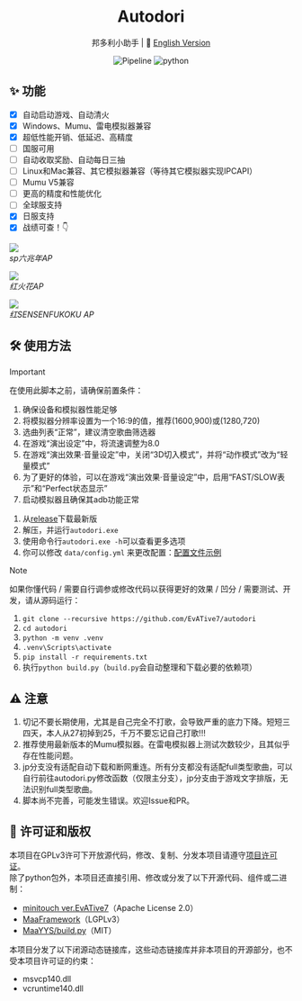 <div align="center">

# Autodori  

邦多利小助手 | 📘 [English Version](./README.en.md)

![Pipeline](https://img.shields.io/badge/Pipeline-%23454545?logo=paddypower&logoColor=%23FFFFFF)  ![python](https://img.shields.io/badge/Python-3776AB?logo=python&logoColor=white)  

</div>

## ✨ 功能

- [x] 自动启动游戏、自动清火
- [x] Windows、Mumu、雷电模拟器兼容
- [x] 超低性能开销、低延迟、高精度
- [ ] 国服可用
- [ ] 自动收取奖励、自动每日三抽
- [ ] Linux和Mac兼容、其它模拟器兼容（等待其它模拟器实现IPCAPI）
- [ ] Mumu V5兼容
- [ ] 更高的精度和性能优化
- [ ] 全球服支持
- [x] 日服支持
- [x] 战绩可查！👇

![ ](./docs/achievements/六兆年.png)  
*sp六兆年AP*

![ ](./docs/achievements/火花.png)  
*红火花AP*

![ ](./docs/achievements/SENSENFUKOKU.png)  
*红SENSENFUKOKU AP*

## 🛠 使用方法

> [!IMPORTANT]  
> 在使用此脚本之前，请确保前置条件：
>
> 1. 确保设备和模拟器性能足够
> 1. 将模拟器分辨率设置为一个16:9的值，推荐(1600,900)或(1280,720)
> 1. 选曲列表“正常”，建议清空歌曲筛选器
> 1. 在游戏“演出设定”中，将流速调整为8.0
> 1. 在游戏“演出效果·音量设定”中，关闭“3D切入模式”，并将“动作模式”改为“轻量模式”
> 1. 为了更好的体验，可以在游戏“演出效果·音量设定”中，启用“FAST/SLOW表示”和“Perfect状态显示”
> 1. 启动模拟器且确保其adb功能正常

1. 从[release](https://github.com/EvATive7/autodori/releases)下载最新版  
2. 解压，并运行`autodori.exe`
3. 使用命令行`autodori.exe -h`可以查看更多选项
4. 你可以修改 `data/config.yml` 来更改配置：[配置文件示例](./docs/config_eg/config.yml)

> [!NOTE]  
> 如果你懂代码 / 需要自行调参或修改代码以获得更好的效果 / 凹分 / 需要测试、开发，请从源码运行：  
>
> 1. `git clone --recursive https://github.com/EvATive7/autodori`  
> 2. `cd autodori`  
> 3. `python -m venv .venv`  
> 4. `.venv\Scripts\activate`  
> 5. `pip install -r requirements.txt`
> 6. 执行`python build.py`（`build.py`会自动整理和下载必要的依赖项）

## ⚠️ 注意

1. 切记不要长期使用，尤其是自己完全不打歌，会导致严重的底力下降。短短三四天，本人从27初掉到25，千万不要忘记自己打歌!!!
2. 推荐使用最新版本的Mumu模拟器。在雷电模拟器上测试次数较少，且其似乎存在性能问题。
3. jp分支没有适配自动下载和断网重连。所有分支都没有适配full类型歌曲，可以自行前往autodori.py修改函数（仅限主分支），jp分支由于游戏文字排版，无法识别full类型歌曲。
4. 脚本尚不完善，可能发生错误。欢迎Issue和PR。

## 📝 许可证和版权

本项目在GPLv3许可下开放源代码，修改、复制、分发本项目请遵守[项目许可证](LICENSE)。  
除了python包外，本项目还直接引用、修改或分发了以下开源代码、组件或二进制：

- [minitouch ver.EvATive7](https://github.com/EvATive7/minitouch)（Apache License 2.0）
- [MaaFramework](https://github.com/MaaXYZ/MaaFramework)（LGPLv3）
- [MaaYYS/build.py](https://github.com/TanyaShue/MaaYYs)（MIT）

本项目分发了以下闭源动态链接库，这些动态链接库并非本项目的开源部分，也不受本项目许可证的约束：

- msvcp140.dll
- vcruntime140.dll
